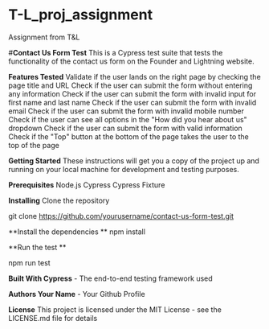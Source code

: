 # T-L_proj_assignment
Assignment from T&amp;L

#**Contact Us Form Test**
This is a Cypress test suite that tests the functionality of the contact us form on the Founder and Lightning website.

**Features Tested**
Validate if the user lands on the right page by checking the page title and URL
Check if the user can submit the form without entering any information
Check if the user can submit the form with invalid input for first name and last name
Check if the user can submit the form with invalid email
Check if the user can submit the form with invalid mobile number
Check if the user can see all options in the "How did you hear about us" dropdown
Check if the user can submit the form with valid information
Check if the "Top" button at the bottom of the page takes the user to the top of the page

**Getting Started**
These instructions will get you a copy of the project up and running on your local machine for development and testing purposes.

**Prerequisites**
Node.js
Cypress
Cypress Fixture

**Installing**
Clone the repository

git clone https://github.com/yourusername/contact-us-form-test.git

**Install the dependencies
**
npm install


**Run the test
**

npm run test

**Built With
Cypress** - The end-to-end testing framework used


**Authors
Your Name** - Your Github Profile


**License**
This project is licensed under the MIT License - see the LICENSE.md file for details








